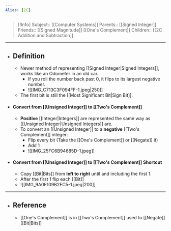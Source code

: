 ```yaml
---
Alias: [2C]
---
```

> [!Info]
> Subject:: [[Computer Systems]]
> Parents:: [[Signed Integer]]
> Friends:: [[Signed Magnitude]] [[One's Complement]]
> Children:: [[2C Addition and Subtraction]]
---
- ## Definition
	- Newer method of representing [[Signed Integer|Signed Integers]], works like an Odometer in an old car.
		- If you roll the number back past 0, it flips to its largest negative number.
		- ![[IMG_C713C3F094FF-1.jpeg|250]]
	- The first bit is still the [[Most Significant Bit|Sign Bit]].
- #### Convert from [[Unsigned Integer]] to [[Two's Complement]]
	- **Positive** [[Integer|Integers]] are represented the same way as [[Unsigned Integer|Unsigned Integers]] are.
	- To convert an [[Unsigned Integer]] to a **negative** [[Two's Complement]] integer:
		- Flip every bit (Take the [[One's Complement]] or [[Negate]] it)
		- Add 1
		- ![[IMG_25FC6B94685D-1.jpeg]]
- #### Convert from [[Unsigned Integer]] to [[Two's Complement]] Shortcut
	- Copy [[Bit|Bits]] from **left to right** until and including the first 1.
	- After the first 1 flip each [[Bit]]
	- ![[IMG_9A0F109B2FC5-1.jpeg|200]]
---
- ## Reference
	- [[One's Complement]] is in [[Two's Complement]] used to [[Negate]] [[Bit|Bits]]
